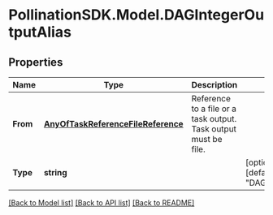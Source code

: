 
# PollinationSDK.Model.DAGIntegerOutputAlias

## Properties

Name | Type | Description | Notes
------------ | ------------- | ------------- | -------------
**From** | [**AnyOfTaskReferenceFileReference**](AnyOfTaskReferenceFileReference.md) | Reference to a file or a task output. Task output must be file. | 
**Type** | **string** |  | [optional] [readonly] [default to "DAGIntegerOutputAlias"]

[[Back to Model list]](../README.md#documentation-for-models)
[[Back to API list]](../README.md#documentation-for-api-endpoints)
[[Back to README]](../README.md)

